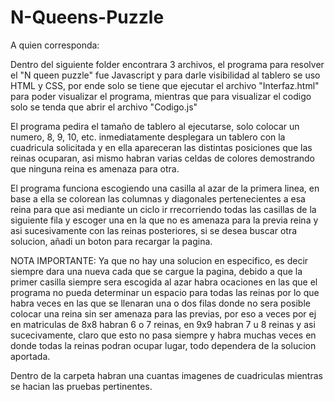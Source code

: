 # N-Queens-Puzzle
A quien corresponda:

Dentro del siguiente folder encontrara 3 archivos, el programa para resolver el "N queen puzzle" fue Javascript y para darle visibilidad al tablero
se uso HTML y CSS, por ende solo se tiene que ejecutar el archivo "Interfaz.html" para poder visualizar el programa, mientras que para visualizar el codigo
solo se tenda que abrir el archivo "Codigo.js"

El programa pedira el tamaño de tablero al ejecutarse, solo colocar un numero, 8, 9, 10, etc. inmediatamente desplegara un tablero con la cuadricula solicitada
y en ella apareceran las distintas posiciones que las reinas ocuparan, asi mismo habran varias celdas de colores demostrando que ninguna reina es amenaza para otra.

El programa funciona escogiendo una casilla al azar de la primera linea, en base a ella se colorean las columnas y diagonales pertenecientes a esa reina para que asi
mediante un ciclo ir rrecorriendo todas las casillas de la siguiente fila y escoger una en la que no es amenaza para la previa reina y asi sucesivamente con las reinas
posteriores, si se desea buscar otra solucion, añadi un boton para recargar la pagina.

NOTA IMPORTANTE: Ya que no hay una solucion en especifico, es decir siempre dara una nueva cada que se cargue la pagina, debido a que la primer casilla siempre sera escogida al azar
                 habra ocaciones en las que el programa no pueda determinar un espacio para todas las reinas por lo que habra veces en las que se llenaran una o dos filas donde no
                 sera posible colocar una reina sin ser amenaza para las previas, por eso a veces por ej en matriculas de 8x8 habran 6 o 7 reinas, en 9x9 habran 7 u 8 reinas
                 y asi sucecivamente,  claro que esto no pasa siempre y habra muchas veces en donde todas la reinas podran ocupar lugar, todo dependera de la solucion aportada.

Dentro de la carpeta habran una cuantas imagenes de cuadriculas mientras se hacian las pruebas pertinentes.
